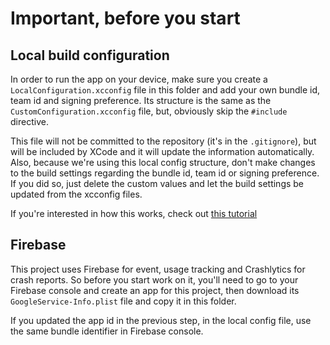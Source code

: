 # Important, before you start

## Local build configuration

In order to run the app on your device, make sure you create a `LocalConfiguration.xcconfig` file in this folder and add your own bundle id, team id and signing preference. Its structure is the same as the `CustomConfiguration.xcconfig` file, but, obviously skip the `#include` directive.

This file will not be committed to the repository (it's in the `.gitignore`), but will be included by XCode and it will update the information automatically. Also, because we're using this local config structure, don't make changes to the build settings regarding the bundle id, team id or signing preference. If you did so, just delete the custom values and let the build settings be updated from the xcconfig files.

If you're interested in how this works, check out [this tutorial](https://www.matrixprojects.net/p/xcconfig-for-shared-projects/)

## Firebase

This project uses Firebase for event, usage tracking and Crashlytics for crash reports. So before you start work on it, you'll need to go to your Firebase console and create an app for this project, then download its `GoogleService-Info.plist` file and copy it in this folder. 

If you updated the app id in the previous step, in the local config file, use the same bundle identifier in Firebase console.
